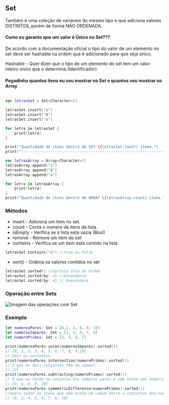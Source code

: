 ## Set

Também é uma coleção de variáveis do mesmo tipo e que adiciona valores DISTINTOS, porém de forma NÃO ORDENADA.

#### Como eu garanto que um valor é Único no Set???

De acordo com a documentação oficial o tipo do valor de um elemento no set deve ser hashable na ordem que é adicionado para que seja único.

Hashable - Quer dizer que o tipo de um elemento do set tem um valor inteiro único que o determina.(Identificador) 

#### Pegadinha quantos itens eu vou mostrar no Set e quantos vou mostrar no Array

```swift

var letrasSet = Set<Character>()

letrasSet.insert("a")
letrasSet.insert("B")
letrasSet.insert("a")

for letra in letrasSet {
    print(letra) 
}

print("Quantidade de itens dentro do SET \(letrasSet.count) items.")
print("-------------------------------------------------------------------.")

var letrasArray = Array<Character>()
letrasArray.append("a")
letrasArray.append("B")
letrasArray.append("a")

for letra in letrasArray {
    print(letra) 
}
print("Quantidade de itens dentro dO ARRAY \(letrasArray.count) items.")
```
### Métodos

- insert - Adiciona um item no set. 
- count - Conta o numero de itens da lista.
- isEmpty - Verifica se a lista esta vazia (Bool)
- remove - Remove um item do set 
- contains - Verifica se um item esta contido na lista
```swift
letrasSet.contains("a") //true ou false
```
- sort() - Ordena os valores contidos no set
```swift
letrasSet.sorted() //Sorteia fora da ordem
letrasSet.sorted(by: >) //Ascendente
letrasSet.sorted(by: <) // Descendete
```
### Operação entre Sets
![Imagem das operações com Set](https://docs.swift.org/swift-book/_images/setVennDiagram_2x.png)

### Exemplo
```swift
let numerosPares: Set = [0,2, 4, 6, 8, 10]
let numerosImpares: Set = [1, 3, 5, 7, 9]
let numeroPrimos: Set = [2, 3, 5, 7]

print(numerosPares.union(numerosImpares).sorted())
// [0, 1, 2, 3, 4, 5, 6, 7, 8, 9,10]
// Unir os conjuntos
print(numerosPares.intersection(numeroPrimos).sorted())
// O que os dois conjuntos têm em comum?
// [2]
print(numerosPares.subtracting(numeroPrimos).sorted())
// O que eu tenho no conjunto dos números pares e não tenho nos números primos
// [0, 4, 6, 8, 10]
print(numerosPares.symmetricDifference(numeroPrimos).sorted())
//Quero todos os itens que não estão em comum entre o conjuntos dos números pares e os primos
// [0, 3, 4, 5, 6, 7, 8, 10]
```

